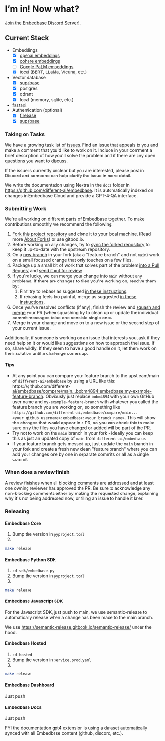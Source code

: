 # I’m in! Now what?

[Join the Embedbase Discord Server!](https://discord.gg/pMNeuGrDky).

## Current Stack

* Embeddings
  - [x] [openai embeddings](https://platform.openai.com/docs/guides/embeddings)
  - [x] [cohere embeddings](https://cohere.ai/embed)
  - [ ] [Google PaLM embeddings](https://developers.googleblog.com/2023/03/announcing-palm-api-and-makersuite.html)
  - [x] local (BERT, LLaMa, Vicuna, etc.)
* Vector database
  - [x] [supabase](https://supabase.com/)
  - [x] postgres
  - [x] qdrant
  - [x] local (memory, sqlite, etc.)
* [fastapi](https://github.com/tiangolo/fastapi)
* Authentication (optional)
  - [x] [firebase](https://firebase.google.com/)
  - [x] [supabase](https://supabase.com/)

### Taking on Tasks

We have a growing task list of
[issues](https://github.com/different-ai/embedbase/issues). Find an issue that
appeals to you and make a comment that you'd like to work on it. Include in your
comment a brief description of how you'll solve the problem and if there are any
open questions you want to discuss.

If the issue is currently unclear but you are interested, please post in Discord
and someone can help clarify the issue in more detail.

We write the documentation using Nextra in the `docs` folder in https://github.com/different-ai/embedbase. It is automatically indexed on changes in Embedbase Cloud and provide a GPT-4-QA interface.

### Submitting Work

We're all working on different parts of Embedbase together. To make
contributions smoothly we recommend the following:

1.  [Fork this project repository](https://docs.github.com/en/get-started/quickstart/fork-a-repo)
    and clone it to your local machine. (Read more
    [About Forks](https://docs.github.com/en/pull-requests/collaborating-with-pull-requests/working-with-forks/about-forks)) or use gitpod.io.
1.  Before working on any changes, try to
    [sync the forked repository](https://docs.github.com/en/pull-requests/collaborating-with-pull-requests/working-with-forks/syncing-a-fork)
    to keep it up-to-date with the upstream repository.
1.  On a
    [new branch](https://docs.github.com/en/pull-requests/collaborating-with-pull-requests/proposing-changes-to-your-work-with-pull-requests/creating-and-deleting-branches-within-your-repository)
    in your fork (aka a "feature branch" and not `main`) work on a small focused
    change that only touches on a few files.
1.  Package up a small bit of work that solves part of the problem
    [into a Pull Request](https://docs.github.com/en/pull-requests/collaborating-with-pull-requests/proposing-changes-to-your-work-with-pull-requests/creating-a-pull-request-from-a-fork)
    and
    [send it out for review](https://docs.github.com/en/pull-requests/collaborating-with-pull-requests/proposing-changes-to-your-work-with-pull-requests/requesting-a-pull-request-review).
1.  If you're lucky, we can merge your change into `main` without any problems.
    If there are changes to files you're working on, resolve them by:
    1.  First try to rebase as suggested
        [in these instructions](https://timwise.co.uk/2019/10/14/merge-vs-rebase/#should-you-rebase).
    1.  If rebasing feels too painful, merge as suggested
        [in these instructions](https://timwise.co.uk/2019/10/14/merge-vs-rebase/#should-you-merge).
1.  Once you've resolved conflicts (if any), finish the review and
    [squash and merge](https://docs.github.com/en/pull-requests/collaborating-with-pull-requests/incorporating-changes-from-a-pull-request/about-pull-request-merges#squash-and-merge-your-commits)
    your PR (when squashing try to clean up or update the individual commit
    messages to be one sensible single one).
1.  Merge in your change and move on to a new issue or the second step of your
    current issue.

Additionally, if someone is working on an issue that interests you, ask if they
need help on it or would like suggestions on how to approach the issue. If so,
share wildly. If they seem to have a good handle on it, let them work on their
solution until a challenge comes up.

#### Tips

- At any point you can compare your feature branch to the upstream/main of
  `different-ai/embedbase` by using a URL like this:
  https://github.com/different-ai/embedbase/compare/main...bobm4894:embedbase:my-example-feature-branch.
  Obviously just replace `bobm4894` with your own GitHub user name and
  `my-example-feature-branch` with whatever you called the feature branch you
  are working on, so something like
  `https://github.com/different-ai/embedbase/compare/main...<your_github_username>:embedbase:<your_branch_name>`.
  This will show the changes that would appear in a PR, so you can check this to
  make sure only the files you have changed or added will be part of the PR.
- Try not to work on the `main` branch in your fork - ideally you can keep this
  as just an updated copy of `main` from `different-ai/embedbase`.
- If your feature branch gets messed up, just update the `main` branch in your
  fork and create a fresh new clean "feature branch" where you can add your
  changes one by one in separate commits or all as a single commit.

### When does a review finish

A review finishes when all blocking comments are addressed and at least one
owning reviewer has approved the PR. Be sure to acknowledge any non-blocking
comments either by making the requested change, explaining why it's not being
addressed now, or filing an issue to handle it later.

### Releasing

#### Embedbase Core

1. Bump the version in `pyproject.toml`
2. 
```bash
make release
```

#### Embedbase Python SDK

1. `cd sdk/embedbase-py`.
2. Bump the version in `pyproject.toml`
3. 
```bash
make release
```

#### Embedbase Javascript SDK

For the Javascript SDK, just push to main, we use semantic-release to automatically release when a change has been made to the main branch.

We use https://semantic-release.gitbook.io/semantic-release/ under the hood.

#### Embedbase Hosted

1. `cd hosted`
2. Bump the version in `service.prod.yaml`
3. 
```bash
make release
```

#### Embedbase Dashboard

Just push

#### Embedbase Docs

Just push

FYI the documentation gpt4 extension is using a dataset automatically synced with all Embedbase content (github, discord, etc.).
